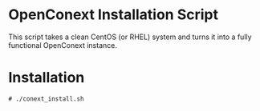 # OpenConext Installation Script

This script takes a clean CentOS (or RHEL) system and turns it into a 
fully functional OpenConext instance.

# Installation

    # ./conext_install.sh

